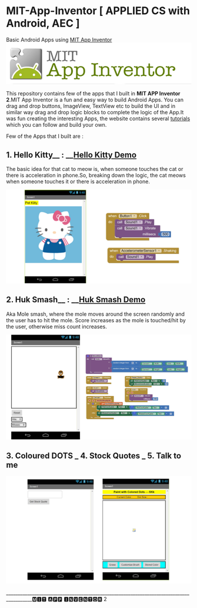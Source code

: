 # MIT-App-Inventor [ APPLIED CS with Android, AEC ]
Basic Android Apps using [MIT App Inventor](http://ai2.appinventor.mit.edu) 
<img src="https://github.com/SKKSaikia/MIT-App-Inventor/blob/master/Images/mit-app-inventor.png">

This repository contains few of the apps that I built in <b>MIT APP Inventor 2</b>.MIT App Inventor is a fun and easy way to build Android Apps. You can drag and drop buttons, ImageView, TextView etc to build the UI and in similar way drag and drop logic blocks to complete the logic of the App.It was fun creating the interesting Apps, the website contains several [tutorials](http://appinventor.mit.edu/explore/ai2/tutorials) which you can follow and build your own. 

Few of the Apps that I built are : 

<b>1. Hello Kitty</b>__ : __[Hello Kitty Demo](https://youtu.be/RV9cvNFkv_8)
--------------
The basic idea for that cat to meow is, when someone touches the cat or there is acceleration in phone.So, breaking down the logic, the cat meows when someone touches it or there is acceleration in phone.

<img src="https://github.com/SKKSaikia/MIT-App-Inventor/blob/master/Images/kitty.jpg">

<b>2. Huk Smash</b>__ : __[Huk Smash Demo](https://youtu.be/jDMG9RiF0sc)
--------------

Aka Mole smash, where the mole moves around the screen randomly and the user has to hit the mole. Score increases as the mole is touched/hit by the user, otherwise miss count increases. 

<img src="https://github.com/SKKSaikia/MIT-App-Inventor/blob/master/Images/smash.jpg">

<b>3. Coloured DOTS  _  4. Stock Quotes  _  5. Talk to me</b>
--------------

<img src="https://github.com/SKKSaikia/MIT-App-Inventor/blob/master/Images/ssa.jpg">

_________________________________________________________________________________________🅼🅸🆃 🅰🅿🅿 🅸🅽🆅🅴🅽🆃🅾🆁 2
